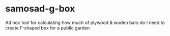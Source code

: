 # samosad-g-box
Ad hoc tool for calculating how much of plywood &amp; woden bars do I need to create Г-shaped box for a public garden
